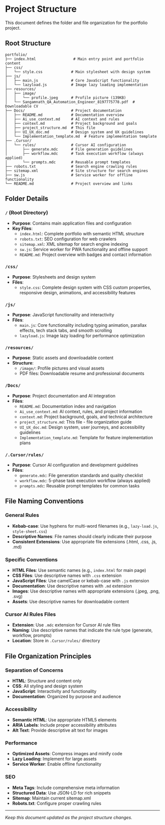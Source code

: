 # Project Structure

This document defines the folder and file organization for the portfolio project.

## Root Structure
```
portfolio/
├── index.html                 # Main entry point and portfolio content
├── css/
│   └── style.css             # Main stylesheet with design system
├── js/
│   ├── main.js               # Core JavaScript functionality
│   └── lazyload.js           # Image lazy loading implementation
├── resources/
│   ├── image/
│   │   └── profile.jpeg      # Profile picture (139KB)
│   └── Sangamnath_QA_Automation_Engineer_8197775778.pdf  # Downloadable CV
├── Docs/                     # Project documentation
│   ├── README.md             # Documentation overview
│   ├── Ai_use_context.md     # AI context and rules
│   ├── context.md            # Project background and goals
│   ├── project_structure.md  # This file
│   ├── UI_UX_doc.md          # Design system and UX guidelines
│   └── Implementation_template.md  # Feature implementation template
├── .Cursor/
│   └── rules/                # Cursor AI configuration
│       ├── generate.mdc      # File generation guidelines
│       ├── workflow.mdc      # Task execution workflow (always applied)
│       └── prompts.mdc       # Reusable prompt templates
├── robots.txt                # Search engine crawling rules
├── sitemap.xml               # Site structure for search engines
├── sw.js                     # Service worker for offline functionality
└── README.md                 # Project overview and links
```

## Folder Details

### `/` (Root Directory)
- **Purpose**: Contains main application files and configuration
- **Key Files**:
  - `index.html`: Complete portfolio with semantic HTML structure
  - `robots.txt`: SEO configuration for web crawlers
  - `sitemap.xml`: XML sitemap for search engine indexing
  - `sw.js`: Service worker for PWA functionality and offline support
  - `README.md`: Project overview with badges and contact information

### `/css/`
- **Purpose**: Stylesheets and design system
- **Files**:
  - `style.css`: Complete design system with CSS custom properties, responsive design, animations, and accessibility features

### `/js/`
- **Purpose**: JavaScript functionality and interactivity
- **Files**:
  - `main.js`: Core functionality including typing animation, parallax effects, tech stack tabs, and smooth scrolling
  - `lazyload.js`: Image lazy loading for performance optimization

### `/resources/`
- **Purpose**: Static assets and downloadable content
- **Structure**:
  - `/image/`: Profile pictures and visual assets
  - PDF files: Downloadable resume and professional documents

### `/Docs/`
- **Purpose**: Project documentation and AI integration
- **Files**:
  - `README.md`: Documentation index and navigation
  - `Ai_use_context.md`: AI context, rules, and project information
  - `context.md`: Project background, goals, and technical architecture
  - `project_structure.md`: This file - file organization guide
  - `UI_UX_doc.md`: Design system, user journeys, and accessibility guidelines
  - `Implementation_template.md`: Template for feature implementation plans

### `/.Cursor/rules/`
- **Purpose**: Cursor AI configuration and development guidelines
- **Files**:
  - `generate.mdc`: File generation standards and quality checklist
  - `workflow.mdc`: 5-phase task execution workflow (always applied)
  - `prompts.mdc`: Reusable prompt templates for common tasks

## File Naming Conventions

### General Rules
- **Kebab-case**: Use hyphens for multi-word filenames (e.g., `lazy-load.js`, `style-sheet.css`)
- **Descriptive Names**: File names should clearly indicate their purpose
- **Consistent Extensions**: Use appropriate file extensions (.html, .css, .js, .md)

### Specific Conventions
- **HTML Files**: Use semantic names (e.g., `index.html` for main page)
- **CSS Files**: Use descriptive names with `.css` extension
- **JavaScript Files**: Use camelCase or kebab-case with `.js` extension
- **Documentation**: Use descriptive names with `.md` extension
- **Images**: Use descriptive names with appropriate extensions (.jpeg, .png, .svg)
- **Assets**: Use descriptive names for downloadable content

### Cursor AI Rules Files
- **Extension**: Use `.mdc` extension for Cursor AI rule files
- **Naming**: Use descriptive names that indicate the rule type (generate, workflow, prompts)
- **Location**: Store in `.Cursor/rules/` directory

## File Organization Principles

### Separation of Concerns
- **HTML**: Structure and content only
- **CSS**: All styling and design system
- **JavaScript**: Interactivity and functionality
- **Documentation**: Organized by purpose and audience

### Accessibility
- **Semantic HTML**: Use appropriate HTML5 elements
- **ARIA Labels**: Include proper accessibility attributes
- **Alt Text**: Provide descriptive alt text for images

### Performance
- **Optimized Assets**: Compress images and minify code
- **Lazy Loading**: Implement for large assets
- **Service Worker**: Enable offline functionality

### SEO
- **Meta Tags**: Include comprehensive meta information
- **Structured Data**: Use JSON-LD for rich snippets
- **Sitemap**: Maintain current sitemap.xml
- **Robots.txt**: Configure proper crawling rules

---

*Keep this document updated as the project structure changes.* 